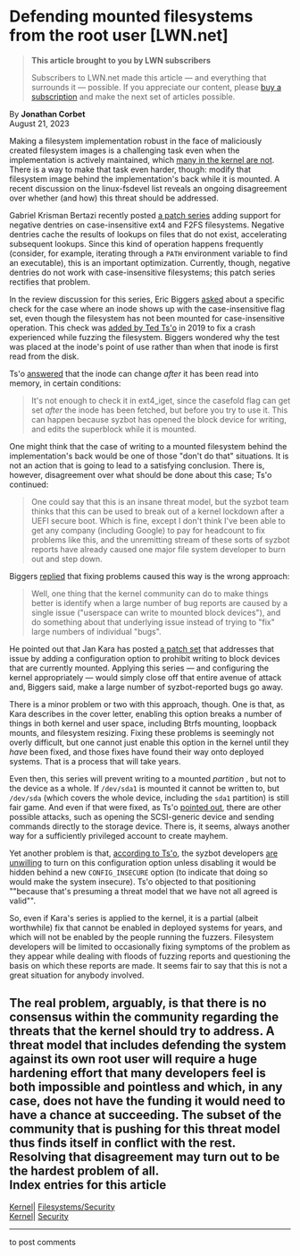 # Defending mounted filesystems from the root user [LWN.net]

> **This article brought to you by LWN subscribers**
> 
> Subscribers to LWN.net made this article — and everything that surrounds it — possible. If you appreciate our content, please [buy a subscription](/Promo/nst-nag3/subscribe) and make the next set of articles possible. 

By **Jonathan Corbet**  
August 21, 2023 

Making a filesystem implementation robust in the face of maliciously created filesystem images is a challenging task even when the implementation is actively maintained, which [many in the kernel are not](/Articles/939097/). There is a way to make that task even harder, though: modify that filesystem image behind the implementation's back while it is mounted. A recent discussion on the linux-fsdevel list reveals an ongoing disagreement over whether (and how) this threat should be addressed. 

Gabriel Krisman Bertazi recently posted [a patch series](/ml/linux-fsdevel/20230812004146.30980-1-krisman@suse.de/) adding support for negative dentries on case-insensitive ext4 and F2FS filesystems. Negative dentries cache the results of lookups on files that do not exist, accelerating subsequent lookups. Since this kind of operation happens frequently (consider, for example, iterating through a `PATH` environment variable to find an executable), this is an important optimization. Currently, though, negative dentries do not work with case-insensitive filesystems; this patch series rectifies that problem. 

In the review discussion for this series, Eric Biggers [asked](/ml/linux-fsdevel/20230812015915.GA971@sol.localdomain/) about a specific check for the case where an inode shows up with the case-insensitive flag set, even though the filesystem has not been mounted for case-insensitive operation. This check was [added by Ted Ts'o](https://git.kernel.org/linus/6456ca6520ab) in 2019 to fix a crash experienced while fuzzing the filesystem. Biggers wondered why the test was placed at the inode's point of use rather than when that inode is first read from the disk. 

Ts'o [answered](/ml/linux-fsdevel/20230812230647.GB2247938@mit.edu/) that the inode can change _after_ it has been read into memory, in certain conditions: 

> It's not enough to check it in ext4_iget, since the casefold flag can get set *after* the inode has been fetched, but before you try to use it. This can happen because syzbot has opened the block device for writing, and edits the superblock while it is mounted. 

One might think that the case of writing to a mounted filesystem behind the implementation's back would be one of those "don't do that" situations. It is not an action that is going to lead to a satisfying conclusion. There is, however, disagreement over what should be done about this case; Ts'o continued: 

> One could say that this is an insane threat model, but the syzbot team thinks that this can be used to break out of a kernel lockdown after a UEFI secure boot. Which is fine, except I don't think I've been able to get any company (including Google) to pay for headcount to fix problems like this, and the unremitting stream of these sorts of syzbot reports have already caused one major file system developer to burn out and step down. 

Biggers [replied](/ml/linux-fsdevel/20230813043022.GA3545@sol.localdomain/) that fixing problems caused this way is the wrong approach: 

> Well, one thing that the kernel community can do to make things better is identify when a large number of bug reports are caused by a single issue ("userspace can write to mounted block devices"), and do something about that underlying issue instead of trying to "fix" large numbers of individual "bugs". 

He pointed out that Jan Kara has posted [a patch set](/ml/linux-fsdevel/20230704122727.17096-1-jack@suse.cz/) that addresses that issue by adding a configuration option to prohibit writing to block devices that are currently mounted. Applying this series — and configuring the kernel appropriately — would simply close off that entire avenue of attack and, Biggers said, make a large number of syzbot-reported bugs go away. 

There is a minor problem or two with this approach, though. One is that, as Kara describes in the cover letter, enabling this option breaks a number of things in both kernel and user space, including Btrfs mounting, loopback mounts, and filesystem resizing. Fixing these problems is seemingly not overly difficult, but one cannot just enable this option in the kernel until they _have_ been fixed, and those fixes have found their way onto deployed systems. That is a process that will take years. 

Even then, this series will prevent writing to a mounted _partition_ , but not to the device as a whole. If `/dev/sda1` is mounted it cannot be written to, but `/dev/sda` (which covers the whole device, including the `sda1` partition) is still fair game. And even if that were fixed, as Ts'o [pointed out](/ml/linux-fsdevel/20230704205529.GH1178919@mit.edu/), there are other possible attacks, such as opening the SCSI-generic device and sending commands directly to the storage device. There is, it seems, always another way for a sufficiently privileged account to create mayhem. 

Yet another problem is that, [according to Ts'o](/ml/linux-fsdevel/20230814113852.GD2247938@mit.edu/), the syzbot developers [are unwilling](/ml/linux-fsdevel/CACT4Y+aEScXmq2F1-vqAfr-b2w-xyOohN+FZxorW1YuRvKDLNQ@mail.gmail.com/) to turn on this configuration option unless disabling it would be hidden behind a new `CONFIG_INSECURE` option (to indicate that doing so would make the system insecure). Ts'o objected to that positioning ""because that's presuming a threat model that we have not all agreed is valid"". 

So, even if Kara's series is applied to the kernel, it is a partial (albeit worthwhile) fix that cannot be enabled in deployed systems for years, and which will not be enabled by the people running the fuzzers. Filesystem developers will be limited to occasionally fixing symptoms of the problem as they appear while dealing with floods of fuzzing reports and questioning the basis on which these reports are made. It seems fair to say that this is not a great situation for anybody involved. 

The real problem, arguably, is that there is no consensus within the community regarding the threats that the kernel should try to address. A threat model that includes defending the system against its own root user will require a huge hardening effort that many developers feel is both impossible and pointless and which, in any case, does not have the funding it would need to have a chance at succeeding. The subset of the community that is pushing for this threat model thus finds itself in conflict with the rest. Resolving that disagreement may turn out to be the hardest problem of all.  
Index entries for this article  
---  
[Kernel](/Kernel/Index)| [Filesystems/Security](/Kernel/Index#Filesystems-Security)  
[Kernel](/Kernel/Index)| [Security](/Kernel/Index#Security)  
  


* * *

to post comments 
